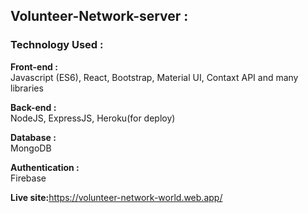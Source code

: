 <h2>Volunteer-Network-server :</h2> 

<h3>Technology Used :</h3>

<strong> Front-end : </strong> <br/>
<span>Javascript (ES6), React, Bootstrap, Material UI, Contaxt API and many libraries </span> <br/>

<strong>Back-end :</strong> <br/>
<span>NodeJS, ExpressJS, Heroku(for deploy)  </span>  <br/>

<strong>Database :</strong> <br/>
<span>MongoDB </span> <br/>

<strong> Authentication :</strong><br/>
Firebase  <br/>

<strong>Live site:</strong>https://volunteer-network-world.web.app/
